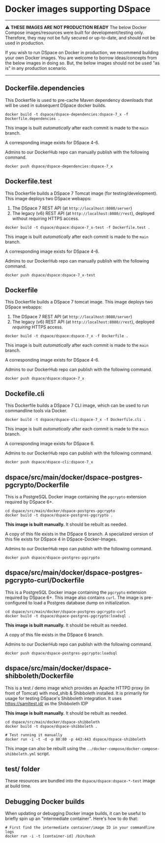 # Docker images supporting DSpace

***
:warning: **THESE IMAGES ARE NOT PRODUCTION READY**  The below Docker Compose images/resources were built for development/testing only.  Therefore, they may not be fully secured or up-to-date, and should not be used in production.

If you wish to run DSpace on Docker in production, we recommend building your own Docker images. You are welcome to borrow ideas/concepts from the below images in doing so. But, the below images should not be used "as is" in any production scenario.
***

## Dockerfile.dependencies

This Dockerfile is used to pre-cache Maven dependency downloads that will be used in subsequent DSpace docker builds.
```
docker build -t dspace/dspace-dependencies:dspace-7_x -f Dockerfile.dependencies .
```

This image is built *automatically* after each commit is made to the `main` branch.

A corresponding image exists for DSpace 4-6.

Admins to our DockerHub repo can manually publish with the following command.
```
docker push dspace/dspace-dependencies:dspace-7_x
```

## Dockerfile.test

This Dockerfile builds a DSpace 7 Tomcat image (for testing/development).
This image deploys two DSpace webapps:
1. The DSpace 7 REST API (at `http://localhost:8080/server`)
2. The legacy (v6) REST API (at `http://localhost:8080//rest`), deployed without requiring HTTPS access.

```
docker build -t dspace/dspace:dspace-7_x-test -f Dockerfile.test .
```

This image is built *automatically* after each commit is made to the `main` branch.

A corresponding image exists for DSpace 4-6.

Admins to our DockerHub repo can manually publish with the following command.
```
docker push dspace/dspace:dspace-7_x-test
```

## Dockerfile

This Dockerfile builds a DSpace 7 tomcat image.
This image deploys two DSpace webapps:
1. The DSpace 7 REST API (at `http://localhost:8080/server`)
2. The legacy (v6) REST API (at `http://localhost:8080//rest`), deployed *requiring* HTTPS access.
```
docker build -t dspace/dspace:dspace-7_x -f Dockerfile .
```

This image is built *automatically* after each commit is made to the `main` branch.

A corresponding image exists for DSpace 4-6.

Admins to our DockerHub repo can publish with the following command.
```
docker push dspace/dspace:dspace-7_x
```

## Dockefile.cli

This Dockerfile builds a DSpace 7 CLI image, which can be used to run commandline tools via Docker.
```
docker build -t dspace/dspace-cli:dspace-7_x -f Dockerfile.cli .
```

This image is built *automatically* after each commit is made to the `main` branch.

A corresponding image exists for DSpace 6.

Admins to our DockerHub repo can publish with the following command.
```
docker push dspace/dspace-cli:dspace-7_x
```

## dspace/src/main/docker/dspace-postgres-pgcrypto/Dockerfile

This is a PostgreSQL Docker image containing the `pgcrypto` extension required by DSpace 6+.
```
cd dspace/src/main/docker/dspace-postgres-pgcrypto
docker build -t dspace/dspace-postgres-pgcrypto .
```

**This image is built manually.**  It should be rebuilt as needed.

A copy of this file exists in the DSpace 6 branch.  A specialized version of this file exists for DSpace 4 in DSpace-Docker-Images.

Admins to our DockerHub repo can publish with the following command.
```
docker push dspace/dspace-postgres-pgcrypto
```

## dspace/src/main/docker/dspace-postgres-pgcrypto-curl/Dockerfile

This is a PostgreSQL Docker image containing the `pgcrypto` extension required by DSpace 6+.
This image also contains `curl`.  The image is pre-configured to load a Postgres database dump on initialization.
```
cd dspace/src/main/docker/dspace-postgres-pgcrypto-curl
docker build -t dspace/dspace-postgres-pgcrypto:loadsql .
```

**This image is built manually.**   It should be rebuilt as needed.

A copy of this file exists in the DSpace 6 branch.

Admins to our DockerHub repo can publish with the following command.
```
docker push dspace/dspace-postgres-pgcrypto:loadsql
```

## dspace/src/main/docker/dspace-shibboleth/Dockerfile

This is a test / demo image which provides an Apache HTTPD proxy (in front of Tomcat)
with mod_shib & Shibboleth installed.  It is primarily for usage for
testing DSpace's Shibboleth integration. It uses https://samltest.id/ as the Shibboleth IDP

**This image is built manually.**   It should be rebuilt as needed.

```
cd dspace/src/main/docker/dspace-shibboleth
docker build -t dspace/dspace-shibboleth .

# Test running it manually
docker run -i -t -d -p 80:80 -p 443:443 dspace/dspace-shibboleth
```

This image can also be rebuilt using the `../docker-compose/docker-compose-shibboleth.yml` script.


## test/ folder

These resources are bundled into the `dspace/dspace:dspace-*-test` image at build time.


## Debugging Docker builds

When updating or debugging Docker image builds, it can be useful to briefly
spin up an "intermediate container".  Here's how to do that:
```
# First find the intermediate container/image ID in your commandline logs
docker run -i -t [container-id] /bin/bash
```
